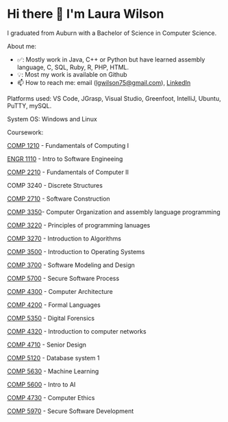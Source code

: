 # Hi there 👋 I'm Laura Wilson 

I graduated from Auburn with a Bachelor of Science in Computer Science.

About me:

- ✅: Mostly work in Java, C++ or Python but have learned assembly language, C, SQL, Ruby, R, PHP, HTML.
-  💡: Most my work is available on Github
- 📫 How to reach me: email (lgwilson75@gmail.com), [LinkedIn](https://www.linkedin.com/in/laura-wilson-806093232?lipi=urn%3Ali%3Apage%3Ad_flagship3_profile_view_base_contact_details%3Bt8GVzFcnSmGk%2BwY%2B9EF4Ug%3D%3D)


Platforms used: VS Code, JGrasp, Visual Studio, Greenfoot, IntelliJ, Ubuntu, PuTTY, mySQL.

System OS: Windows and Linux

Coursework: 

[COMP 1210](https://github.com/ProgrammerL900/COMP-1210) - Fundamentals of Computing I

[ENGR 1110](https://github.com/ProgrammerL900/ENGR-1100) - Intro to Software Engineeing

[COMP 2210](https://github.com/ProgrammerL900/COMP-2210) - Fundamentals of Computer II

COMP 3240 - Discrete Structures

[COMP 2710](https://github.com/ProgrammerL900/COMP-2710) - Software Construction

[COMP 3350](https://github.com/ProgrammerL900/COMP-3350)- Computer Organization and assembly language programming

[COMP 3220](https://github.com/ProgrammerL900/COMP-3220) - Principles of programming lanuages



[COMP 3270](https://github.com/ProgrammerL900/COMP-3270) - Introduction to Algorithms

[COMP 3500](https://github.com/ProgrammerL900/COMP-3500) - Introduction to Operating Systems

[COMP 3700](https://github.com/ProgrammerL900/COMP-3700) - Software Modeling and Design



[COMP 5700](https://github.com/ProgrammerL900/COMP-5700) - Secure Software Process

[COMP 4300](https://github.com/ProgrammerL900/COMP-4300) - Computer Architecture

[COMP 4200](https://github.com/ProgrammerL900/COMP-4200) - Formal Languages

[COMP 5350](https://github.com/ProgrammerL900/COMP-5350) - Digital Forensics



[COMP 4320](https://github.com/ProgrammerL900/COMP-4320) - Introduction to computer networks

[COMP 4710](https://github.com/ProgrammerL900/COMP-4710) - Senior Design

[COMP 5120](https://github.com/ProgrammerL900/COMP-5120) - Database system 1

[COMP 5630](https://github.com/ProgrammerL900/COMP-5630) - Machine Learning

[COMP 5600](https://github.com/ProgrammerL900/COMP-5600) - Intro to AI

[COMP 4730](https://github.com/ProgrammerL900/COMP-4730) - Computer Ethics

[COMP 5970](https://github.com/ProgrammerL900/COMP-5970) - Secure Software Development



